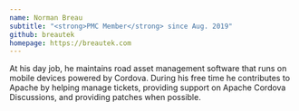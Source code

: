 ```yaml
---
name: Norman Breau
subtitle: "<strong>PMC Member</strong> since Aug. 2019"
github: breautek
homepage: https://breautek.com
---
```


At his day job, he maintains road asset management software that runs on mobile devices powered by Cordova. During his free time he contributes to Apache by helping manage tickets, providing support on Apache Cordova Discussions, and providing patches when possible.
